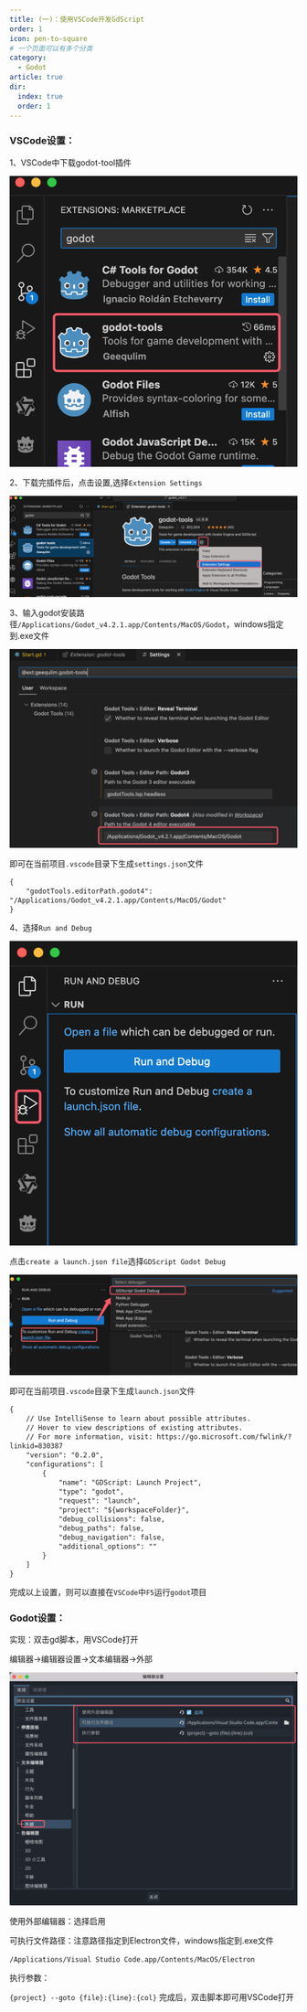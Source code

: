 ```yaml
---
title: (一)：使用VSCode开发GdScript
order: 1
icon: pen-to-square
# 一个页面可以有多个分类
category:
  - Godot
article: true
dir:
  index: true
  order: 1
---
```


### VSCode设置：

1、VSCode中下载godot-tool插件

![vscode01.png](../../../images/godot_v4/base/vscode01.png)

2、下载完插件后，点击设置,选择`Extension Settings`

![vscode02.png](../../../images/godot_v4/base/vscode02.png)

3、输入godot安装路径`/Applications/Godot_v4.2.1.app/Contents/MacOS/Godot`，windows指定到.exe文件

![vscode03.png](../../../images/godot_v4/base/vscode03.png)

即可在当前项目`.vscode`目录下生成`settings.json`文件
```
{
    "godotTools.editorPath.godot4": "/Applications/Godot_v4.2.1.app/Contents/MacOS/Godot"
}
```

4、选择`Run and Debug`

![vscode04.png](../../../images/godot_v4/base/vscode04.png)

点击`create a launch.json file`选择`GDScript Godot Debug`

![vscode05.png](../../../images/godot_v4/base/vscode05.png)

即可在当前项目`.vscode`目录下生成`launch.json`文件
```
{
    // Use IntelliSense to learn about possible attributes.
    // Hover to view descriptions of existing attributes.
    // For more information, visit: https://go.microsoft.com/fwlink/?linkid=830387
    "version": "0.2.0",
    "configurations": [
        {
            "name": "GDScript: Launch Project",
            "type": "godot",
            "request": "launch",
            "project": "${workspaceFolder}",
            "debug_collisions": false,
            "debug_paths": false,
            "debug_navigation": false,
            "additional_options": ""
        }
    ]
}
```
完成以上设置，则可以直接在`VSCode`中`F5`运行`godot`项目

### Godot设置：
实现：双击gd脚本，用VSCode打开

编辑器->编辑器设置->文本编辑器->外部

![godot01.png](../../../images/godot_v4/base/godot01.png)

使用外部编辑器：选择启用

可执行文件路径：注意路径指定到Electron文件，windows指定到.exe文件

`
/Applications/Visual Studio Code.app/Contents/MacOS/Electron
`

执行参数：

`
{project} --goto {file}:{line}:{col}
`
完成后，双击脚本即可用VSCode打开
